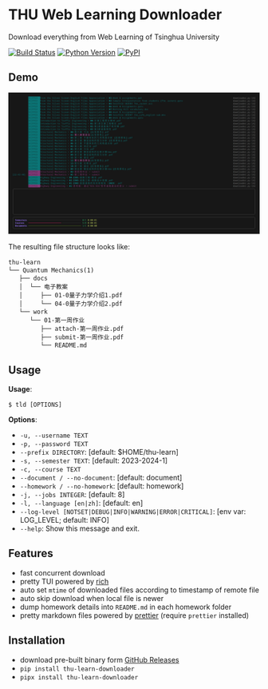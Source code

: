 # THU Web Learning Downloader

Download everything from Web Learning of Tsinghua University

[![Build Status](https://img.shields.io/github/actions/workflow/status/liblaf/thu-learn-downloader/ci.yaml)](https://github.com/liblaf/thu-learn-downloader/actions/workflows/ci.yaml)
[![Python Version](https://img.shields.io/pypi/pyversions/thu-learn-downloader)](https://pypi.org/project/thu-learn-downloader/)
[![PyPI](https://img.shields.io/pypi/v/thu-learn-downloader)](https://pypi.org/project/thu-learn-downloader/)

## Demo

![Demo](https://github.com/liblaf/thu-learn-downloader/raw/assets/demo.png)

The resulting file structure looks like:

```
thu-learn
└── Quantum Mechanics(1)
   ├── docs
   │  └── 电子教案
   │     ├── 01-0量子力学介绍1.pdf
   │     └── 04-0量子力学介绍2.pdf
   └── work
      └── 01-第一周作业
         ├── attach-第一周作业.pdf
         ├── submit-第一周作业.pdf
         └── README.md
```

## Usage

**Usage**:

```console
$ tld [OPTIONS]
```

**Options**:

- `-u, --username TEXT`
- `-p, --password TEXT`
- `--prefix DIRECTORY`: [default: $HOME/thu-learn]
- `-s, --semester TEXT`: [default: 2023-2024-1]
- `-c, --course TEXT`
- `--document / --no-document`: [default: document]
- `--homework / --no-homework`: [default: homework]
- `-j, --jobs INTEGER`: [default: 8]
- `-l, --language [en|zh]`: [default: en]
- `--log-level [NOTSET|DEBUG|INFO|WARNING|ERROR|CRITICAL]`: [env var: LOG_LEVEL; default: INFO]
- `--help`: Show this message and exit.

## Features

- fast concurrent download
- pretty TUI powered by [rich](https://github.com/Textualize/rich)
- auto set `mtime` of downloaded files according to timestamp of remote file
- auto skip download when local file is newer
- dump homework details into `README.md` in each homework folder
- pretty markdown files powered by [prettier](https://prettier.io) (require `prettier` installed)

## Installation

- download pre-built binary form [GitHub Releases](https://github.com/liblaf/thu-learn-downloader/releases)
- `pip install thu-learn-downloader`
- `pipx install thu-learn-downloader`

